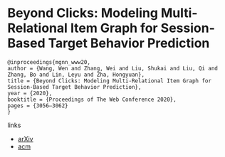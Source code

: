 # Beyond Clicks: Modeling Multi-Relational Item Graph for Session-Based Target Behavior Prediction

```
@inproceedings{mgnn_www20,
author = {Wang, Wen and Zhang, Wei and Liu, Shukai and Liu, Qi and Zhang, Bo and Lin, Leyu and Zha, Hongyuan},
title = {Beyond Clicks: Modeling Multi-Relational Item Graph for Session-Based Target Behavior Prediction},
year = {2020},
booktitle = {Proceedings of The Web Conference 2020},
pages = {3056–3062}
}
```

links
- [arXiv](https://arxiv.org/abs/2002.07993)
- [acm](https://dl.acm.org/doi/abs/10.1145/3366423.3380077)
